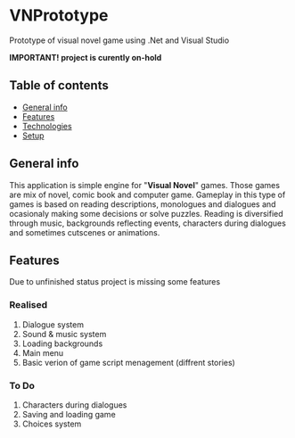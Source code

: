 # VNPrototype
Prototype of visual novel game using .Net and Visual Studio

**IMPORTANT! project is curently on-hold**

## Table of contents
* [General info](#general-info)
* [Features](#features)
* [Technologies](#technologies)
* [Setup](#setup)

## General info
This application is simple engine for "**Visual Novel**" games. Those games are mix of novel, comic book and computer game. Gameplay in this type of games is based on reading descriptions, monologues and dialogues and ocasionaly making some decisions or solve puzzles. Reading is diversified through music, backgrounds reflecting events, characters during dialogues and sometimes cutscenes or animations.

## Features

Due to unfinished status project is missing some features

### Realised

1. Dialogue system
2. Sound & music system
3. Loading backgrounds
4. Main menu
5. Basic verion of game script menagement (diffrent stories)

### To Do

1. Characters during dialogues
2. Saving and loading game
3. Choices system
